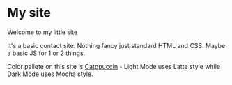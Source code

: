 # My site

Welcome to my little site

It's a basic contact site. Nothing fancy just standard HTML and CSS. Maybe a basic JS for 1 or 2 things.

Color pallete on this site is [Catppuccin](https://github.com/catppuccin/palette) - Light Mode uses Latte style while Dark Mode uses Mocha style.
